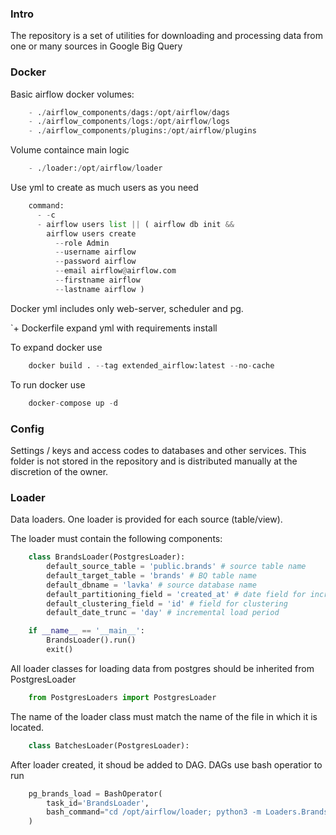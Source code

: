 ### Intro
The repository is a set of utilities for downloading and processing data from one or many sources in Google Big Query

### Docker
Basic airflow docker volumes:
```python
    - ./airflow_components/dags:/opt/airflow/dags
    - ./airflow_components/logs:/opt/airflow/logs
    - ./airflow_components/plugins:/opt/airflow/plugins
```
Volume containce main logic
```python
    - ./loader:/opt/airflow/loader
```

Use yml to create as much users as you need

```python
    command:
      - -c
      - airflow users list || ( airflow db init &&
        airflow users create
          --role Admin
          --username airflow
          --password airflow
          --email airflow@airflow.com
          --firstname airflow
          --lastname airflow )
```

Docker yml includes only web-server, scheduler and pg. 

`+  Dockerfile expand yml with requirements install

To expand docker use
```python
    docker build . --tag extended_airflow:latest --no-cache
```
To run docker use
```python
    docker-compose up -d
```

### Сonfig
Settings / keys and access codes to databases and other services. This folder is not stored in the repository and is distributed manually at the discretion of the owner.


### Loader
Data loaders. One loader is provided for each source (table/view).

The loader must contain the following components:

```python
    class BrandsLoader(PostgresLoader):
        default_source_table = 'public.brands' # source table name
        default_target_table = 'brands' # BQ table name
        default_dbname = 'lavka' # source database name
        default_partitioning_field = 'created_at' # date field for incremental load. If it is missed - each load will upload full table
        default_clustering_field = 'id' # field for clustering
        default_date_trunc = 'day' # incremental load period

    if __name__ == '__main__':
        BrandsLoader().run()
        exit()
```

All loader classes for loading data from postgres should be inherited from PostgresLoader

```python
    from PostgresLoaders import PostgresLoader
```

The name of the loader class must match the name of the file in which it is located.
```python
    class BatchesLoader(PostgresLoader):
```

After loader created, it shoud be added to DAG. DAGs use bash operatior to run
```python
    pg_brands_load = BashOperator(
        task_id='BrandsLoader',
        bash_command="cd /opt/airflow/loader; python3 -m Loaders.BrandsLoader --start_date {{ ds_nodash }}"
    )
```